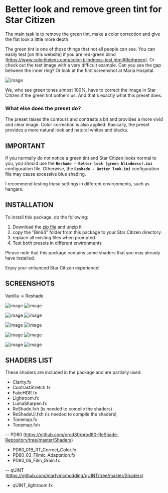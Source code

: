 # Better look and remove green tint for Star Citizen

The main task is to remove the green tint, make a color correction and give the flat look a little more depth. 

The green tint is one of those things that not all people can see. You can easily test [on this website] if you are red-green blind (https://www.colorlitelens.com/color-blindness-test.html#Redgreen). Or check out the test image with a very difficult example. Can you see the gap between the inner ring? Or look at the first screenshot at Maria Hospital.

![image](https://i.imgur.com/q4WpJLU.png)

We, who see green tones almost 100%, have to correct the image in Star Citizen if the green tint bothers us. And that's exactly what this preset does.  

### What else does the preset do?
The preset raises the contours and contrasts a bit and provides a more vivid and clear image. Color correction is also applied. Basically, the preset provides a more natural look and natural whites and blacks.



## IMPORTANT
If you normally do not notice a green tint and Star Citizen looks normal to you, you should use the **`Reshade - Better look (green blindness).ini`** configuration file. Otherwise, the **`Reshade - Better look.ini`** configuration file may cause excessive blue shading.

I recommend testing these settings in different environments, such as hangars.




## INSTALLATION
To install this package, do the following:

1. Download the [zip file](https://github.com/rjcncpt/StarCitizenBetterLookReshade/releases) and unzip it
3. copy the "Bin64" folder from this package to your Star Citizen directory.
4. replace all existing files when prompted.
5. Test both presets in different environments

Please note that this package contains some shaders that you may already have installed.

Enjoy your enhanced Star Citizen experience!



## SCREENSHOTS
Vanilla -> Reshade

![image](https://i.imgur.com/rcntFdI.png)
![image](https://i.imgur.com/ZkXsc5e.jpg)

![image](https://i.imgur.com/rWWkoT7.png)
![image](https://i.imgur.com/vdxQvoi.jpg)

![image](https://i.imgur.com/hXDgs55.jpg)
![image](https://i.imgur.com/K7RQun5.jpg)

![image](https://i.imgur.com/rkkHm0M.png)
![image](https://i.imgur.com/SRLi0nn.jpg)

![image](https://i.imgur.com/HI8Ktng.png)
![image](https://i.imgur.com/VyMfaEq.jpg)



## SHADERS LIST
These shaders are included in the package and are partially used:
- Clarity.fx
- ContrastStretch.fx
- FakeHDR.fx
- Lightroom.fx
- LumaSharpen.fx
- ReShade.fxh 	(is needed to compile the shaders)
- ReShadeUI.fxh (is needed to compile the shaders)
- Tonemap.fx
- Tonemap.fxh

-- PD80 (https://github.com/prod80/prod80-ReShade-Repository/tree/master/Shaders)
   - PD80_01B_RT_Correct_Color.fx
   - PD80_03_Filmic_Adaptation.fx
   - PD80_06_Film_Grain.fx

-- qUINT (https://github.com/martymcmodding/qUINT/tree/master/Shaders)
   - qUINT_lightroom.fx
